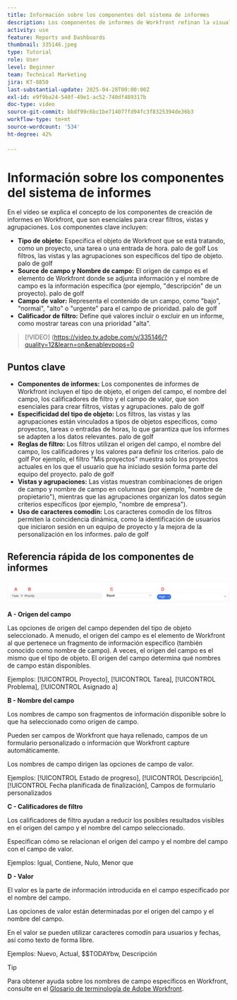 ```yaml
---
title: Información sobre los componentes del sistema de informes
description: Los componentes de informes de Workfront refinan la visualización de datos con filtros basados en objetos, vistas dinámicas, agrupaciones estructuradas y la funcionalidad de comodín para obtener perspectivas adaptadas.
activity: use
feature: Reports and Dashboards
thumbnail: 335146.jpeg
type: Tutorial
role: User
level: Beginner
team: Technical Marketing
jira: KT-8850
last-substantial-update: 2025-04-28T00:00:00Z
exl-id: e9f9ba24-540f-49e1-ac52-740df489317b
doc-type: video
source-git-commit: bbdf99c6bc1be714077fd94fc3f8325394de36b3
workflow-type: tm+mt
source-wordcount: '534'
ht-degree: 42%

---
```


# Información sobre los componentes del sistema de informes

En el vídeo se explica el concepto de los componentes de creación de informes en Workfront, que son esenciales para crear filtros, vistas y agrupaciones. Los componentes clave incluyen:

* **Tipo de objeto:** Especifica el objeto de Workfront que se está tratando, como un proyecto, una tarea o una entrada de hora. palo de golf Los filtros, las vistas y las agrupaciones son específicos del tipo de objeto. palo de golf
* **Source de campo y Nombre de campo:** El origen de campo es el elemento de Workfront donde se adjunta información y el nombre de campo es la información específica (por ejemplo, &quot;descripción&quot; de un proyecto). palo de golf
* **Campo de valor:** Representa el contenido de un campo, como &quot;bajo&quot;, &quot;normal&quot;, &quot;alto&quot; o &quot;urgente&quot; para el campo de prioridad. palo de golf
* **Calificador de filtro:** Define qué valores incluir o excluir en un informe, como mostrar tareas con una prioridad &quot;alta&quot;.


>[!VIDEO] (https://video.tv.adobe.com/v/335146/?quality=12&learn=on&enablevpops=0

## Puntos clave

* **Componentes de informes:** Los componentes de informes de Workfront incluyen el tipo de objeto, el origen del campo, el nombre del campo, los calificadores de filtro y el campo de valor, que son esenciales para crear filtros, vistas y agrupaciones. palo de golf
* **Especificidad del tipo de objeto:** Los filtros, las vistas y las agrupaciones están vinculados a tipos de objetos específicos, como proyectos, tareas o entradas de horas, lo que garantiza que los informes se adapten a los datos relevantes. palo de golf
* **Reglas de filtro:** Los filtros utilizan el origen del campo, el nombre del campo, los calificadores y los valores para definir los criterios. palo de golf Por ejemplo, el filtro &quot;Mis proyectos&quot; muestra solo los proyectos actuales en los que el usuario que ha iniciado sesión forma parte del equipo del proyecto. palo de golf
* **Vistas y agrupaciones:** Las vistas muestran combinaciones de origen de campo y nombre de campo en columnas (por ejemplo, &quot;nombre de propietario&quot;), mientras que las agrupaciones organizan los datos según criterios específicos (por ejemplo, &quot;nombre de empresa&quot;).
* **Uso de caracteres comodín:** Los caracteres comodín de los filtros permiten la coincidencia dinámica, como la identificación de usuarios que iniciaron sesión en un equipo de proyecto y la mejora de la personalización en los informes. palo de golf

## Referencia rápida de los componentes de informes

![Una imagen de la pantalla para crear un filtro](assets/reporting-components-1.png)

**A - Origen del campo**

Las opciones de origen del campo dependen del tipo de objeto seleccionado. A menudo, el origen del campo es el elemento de Workfront al que pertenece un fragmento de información específico (también conocido como nombre de campo). A veces, el origen del campo es el mismo que el tipo de objeto.
El origen del campo determina qué nombres de campo están disponibles.

Ejemplos: [!UICONTROL Proyecto], [!UICONTROL Tarea], [!UICONTROL Problema], [!UICONTROL Asignado a]

**B - Nombre del campo**

Los nombres de campo son fragmentos de información disponible sobre lo que ha seleccionado como origen de campo.

Pueden ser campos de Workfront que haya rellenado, campos de un formulario personalizado o información que Workfront capture automáticamente.

Los nombres de campo dirigen las opciones de campo de valor.

Ejemplos: [!UICONTROL Estado de progreso], [!UICONTROL Descripción], [!UICONTROL Fecha planificada de finalización], Campos de formulario personalizados

**C - Calificadores de filtro**

Los calificadores de filtro ayudan a reducir los posibles resultados visibles en el origen del campo y el nombre del campo seleccionado.

Especifican cómo se relacionan el origen del campo y el nombre del campo con el campo de valor.

Ejemplos: Igual, Contiene, Nulo, Menor que

**D - Valor**

El valor es la parte de información introducida en el campo especificado por el nombre del campo.

Las opciones de valor están determinadas por el origen del campo y el nombre del campo.

En el valor se pueden utilizar caracteres comodín para usuarios y fechas, así como texto de forma libre.

Ejemplos: Nuevo, Actual, $$TODAYbw, Descripción

>[!TIP]
>
>Para obtener ayuda sobre los nombres de campo específicos en Workfront, consulte en el [Glosario de terminología de Adobe Workfront](https://experienceleague.adobe.com/docs/workfront/using/basics/workfront-terminology-glossary.html?lang=es).

